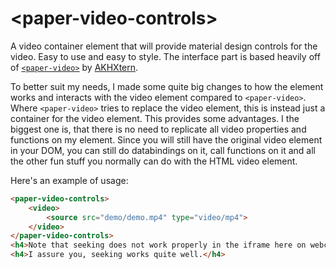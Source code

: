 # \<paper-video-controls\>

A video container element that will provide material design controls for the video. Easy to use and easy to style. 
The interface part is based heavily off of [`<paper-video>`](https://github.com/AKHXtern/paper-video) by [AKHXtern](https://github.com/AKHXtern/paper-video).

To better suit my needs, I made some quite big changes to how the element works and interacts with the video element compared to `<paper-video>`.
Where `<paper-video>` tries to replace the video element, this is instead just a container for the video element.
This provides some advantages. I the biggest one is, that there is no need to replicate all video properties and functions on my element.
Since you will still have the original video element in your DOM, you can still do databindings on it, call functions on it and all the other fun stuff you normally can do with the HTML video element.

Here's an example of usage:

<!---
```
<custom-element-demo>
  <template>
    <script src="../webcomponentsjs/webcomponents-lite.js"></script>
    <link rel="import" href="paper-video-controls.html">
    <next-code-block></next-code-block>
  </template>
</custom-element-demo>
```
-->
```html
<paper-video-controls>
    <video>
        <source src="demo/demo.mp4" type="video/mp4">
    </video>
</paper-video-controls>
<h4>Note that seeking does not work properly in the iframe here on webcomponents.org</h4>
<h4>I assure you, seeking works quite well.</h4>
```
